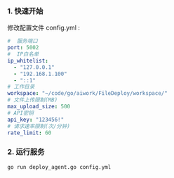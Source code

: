 ### 1. 快速开始
修改配置文件 config.yml : 
```yaml
#  服务端口
port: 5002
#  IP白名单
ip_whitelist:
  - "127.0.0.1"
  - "192.168.1.100"
  - "::1"
# 工作目录
workspace: "~/code/go/aiwork/FileDeploy/workspace/"
# 文件上传限制(MB)
max_upload_size: 500
# API密钥
api_key: "123456!"
# 请求速率限制(次/分钟)
rate_limit: 60
```
### 2. 运行服务
```bash
go run deploy_agent.go config.yml
```

